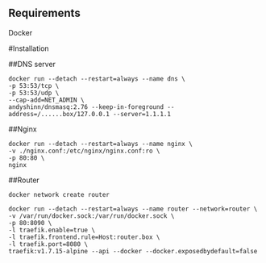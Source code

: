 Requirements
------------

Docker

#Installation

##DNS server
```shell
docker run --detach --restart=always --name dns \
-p 53:53/tcp \
-p 53:53/udp \
--cap-add=NET_ADMIN \
andyshinn/dnsmasq:2.76 --keep-in-foreground --address=/......box/127.0.0.1 --server=1.1.1.1
```
##Nginx
```shell
docker run --detach --restart=always --name nginx \
-v ./nginx.conf:/etc/nginx/nginx.conf:ro \
-p 80:80 \
nginx
```
##Router
```shell
docker network create router

docker run --detach --restart=always --name router --network=router \
-v /var/run/docker.sock:/var/run/docker.sock \
-p 80:8090 \
-l traefik.enable=true \
-l traefik.frontend.rule=Host:router.box \
-l traefik.port=8080 \
traefik:v1.7.15-alpine --api --docker --docker.exposedbydefault=false
```
